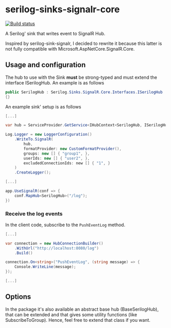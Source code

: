 # serilog-sinks-signalr-core

[![Build status](https://ci.appveyor.com/api/projects/status/shtaq2n6q7u8hg6s?svg=true)](https://ci.appveyor.com/project/DrugoLebowski/serilog-sinks-signalr-core)

A Serilog' sink that writes event to SignalR Hub.

Inspired by serilog-sink-signalr, I decided to rewrite it because this latter is not fully compatible with Microsoft.AspNetCore.SignalR.Core.

## Usage and configuration
The hub to use with the Sink __must__ be strong-typed and must extend the interface ISerilogHub. An example is as follows

```csharp
public SerilogHub : Serilog.Sinks.SignalR.Core.Interfaces.ISerilogHub
{}
```

An example sink' setup is as follows

```csharp
[...]

var hub = ServiceProvider.GetService<IHubContext<SerilogHub, ISerilogHub>>();

Log.Logger = new LoggerConfiguration()
    .WriteTo.SignalR(
        hub,
        formatProvider: new CustomFormatProvider(),
        groups: new [] { "group1", },
        userIds: new [] { "user2", },
        excludedConnectionIds: new [] { "1", }
    )
    .CreateLogger();

[...]

app.UseSignalR(conf => {
    conf.MapHub<SerilogHub>("/log");
})
```

### Receive the log events

In the client code, subscribe to the `PushEventLog` method.

```csharp
[...]

var connection = new HubConnectionBuilder()
    .WithUrl("http://localhost:8080/log")
    .Build()

connection.On<string>("PushEventLog", (string message) => {
    Console.WriteLine(message);
});

[...]
```

## Options
In the package it's also available an abstract base hub (BaseSerilogHub), that can be extended and that gives some utility functions (like SubscribeToGroup). Hence, feel free to extend that class if you want.

